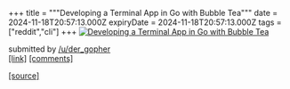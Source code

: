 +++
title = """Developing a Terminal App in Go with Bubble Tea"""
date = 2024-11-18T20:57:13.000Z
expiryDate = 2024-11-18T20:57:13.000Z
tags = ["reddit","cli"]
+++
[![Developing a Terminal App in Go with Bubble Tea](https://external-preview.redd.it/Lqd2Pzu7detb-HobP2xePPmEDuhaUdOzi5JpTRTa8dA.jpg?width=320&crop=smart&auto=webp&s=519e3d7318c728f438f17aa5d1b41c5aa5786bb5 "Developing a Terminal App in Go with Bubble Tea")](https://www.reddit.com/r/commandline/comments/1gufbv9/developing_a_terminal_app_in_go_with_bubble_tea/)

submitted by [/u/der\_gopher](https://www.reddit.com/user/der_gopher)  
[\[link\]](https://www.youtube.com/watch?v=_gzypL-Qv-g) [\[comments\]](https://www.reddit.com/r/commandline/comments/1gufbv9/developing_a_terminal_app_in_go_with_bubble_tea/)

[[source]](https://www.reddit.com/r/commandline/comments/1gufbv9/developing_a_terminal_app_in_go_with_bubble_tea/)
